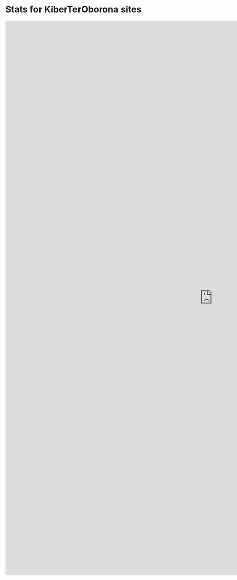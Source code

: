 <html lang="en">
<head>
  <meta charset="utf-8">
  <meta name="viewport" content="width=device-width, initial-scale=1">

  <title>Stats for KTO</title>

</head>

<body>
		<h1>Stats for KiberTerOborona sites</h1>
		<div>
			<iframe src='https://i.h-t.co/w/web-site-monitor/77152c27-176c-4c42-8705-e58b05b77fe9' frameborder='0' scrolling='no' width='1307' height='1751' id='HostTracker_content' allowtransparency></iframe>
		</div>
</body>
</html>
